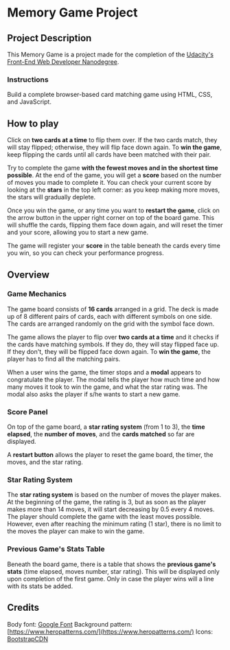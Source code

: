# Memory Game Project

## Project Description

This Memory Game is a project made for the completion of the [Udacity's Front-End Web Developer Nanodegree](https://www.udacity.com/course/front-end-web-developer-nanodegree--nd001?v=fe1).

### Instructions

Build a complete browser-based card matching game using HTML, CSS, and JavaScript.

## How to play

Click on **two cards at a time** to flip them over. If the two cards match, they will stay flipped; otherwise, they will flip face down again. To **win the game**, keep flipping the cards until all cards have been matched with their pair.

Try to complete the game **with the fewest moves and in the shortest time possible**. At the end of the game, you will get a **score** based on the number of moves you made to complete it. You can check your current score by looking at the **stars** in the top left corner: as you keep making more moves, the stars will gradually deplete.

Once you win the game, or any time you want to **restart the game**, click on the arrow button in the upper right corner on top of the board game. This will shuffle the cards, flipping them face down again, and will reset the timer and your score, allowing you to start a new game.

The game will register your **score** in the table beneath the cards every time you win, so you can check your performance progress.

## Overview

### Game Mechanics

The game board consists of **16 cards** arranged in a grid. The deck is made up of 8 different pairs of cards, each with different symbols on one side. The cards are arranged randomly on the grid with the symbol face down.

The game allows the player to flip over **two cards at a time** and it checks if the cards have matching symbols. If they do, they will stay flipped face up. If they don't, they will be flipped face down again.
To **win the game**, the player has to find all the matching pairs.

When a user wins the game, the timer stops and a **modal** appears to congratulate the player. The modal tells the player how much time and how many moves it took to win the game, and what the star rating was. The modal also asks the player if s/he wants to start a new game.

### Score Panel

On top of the game board, a **star rating system** (from 1 to 3), the **time elapsed**, the **number of moves**, and the **cards matched** so far are displayed.

A **restart button** allows the player to reset the game board, the timer, the moves, and the star rating.

### Star Rating System

The **star rating system** is based on the number of moves the player makes. At the beginning of the game, the rating is 3, but as soon as the player makes more than 14 moves, it will start decreasing by 0.5 every 4 moves. The player should complete the game with the least moves possible. However, even after reaching the minimum rating (1 star), there is no limit to the moves the player can make to win the game.

### Previous Game's Stats Table

Beneath the board game, there is a table that shows the **previous game's stats** (time elapsed, moves number, star rating). This will be displayed only upon completion of the first game. Only in case the player wins will a line with its stats be added.

## Credits

Body font: [Google Font](https://fonts.google.com/)
Background pattern: [https://www.heropatterns.com/](https://www.heropatterns.com/)
Icons: [BootstrapCDN](https://www.bootstrapcdn.com/)
